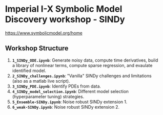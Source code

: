 # Imperial I-X Symbolic Model Discovery workshop - SINDy

https://www.symbolicmodel.org/home

## Workshop Structure

1.  **`1_SINDy_ODE.ipynb`**: Generate noisy data, compute time derivatives, build a library of nonlinear terms, compute sparse regression, and evaulate identified model.
2.  **`2_SINDy_challenges.ipynb`**: "Vanilla" SINDy challenges and limitations (also as a matlab live script).
3.  **`3_SINDy_PDE.ipynb`**: Identify PDEs from data.
4.  **`4_SINDy_model_selection.ipynb`**: Different model selection (hyperparameter tuning) strategies.
5.  **`5_Ensemble-SINDy.ipynb`**: Noise robust SINDy extension 1.
6.  **`6_weak-SINDy.ipynb`**: Noise robust SINDy extension 2.

